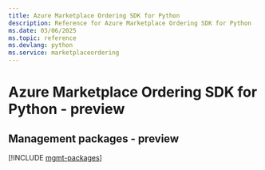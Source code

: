 ```yaml
---
title: Azure Marketplace Ordering SDK for Python
description: Reference for Azure Marketplace Ordering SDK for Python
ms.date: 03/06/2025
ms.topic: reference
ms.devlang: python
ms.service: marketplaceordering
---
```

# Azure Marketplace Ordering SDK for Python - preview

## Management packages - preview
[!INCLUDE [mgmt-packages](marketplace-ordering-mgmt-index.md)]